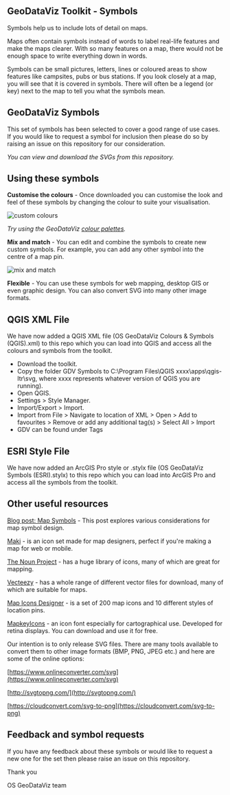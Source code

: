 ## GeoDataViz Toolkit - Symbols ##


Symbols help us to include lots of detail on maps.

Maps often contain symbols instead of words to label real-life features and make the maps clearer. With so many features on a map, there would not be enough space to write everything down in words.

Symbols can be small pictures, letters, lines or coloured areas to show features like campsites, pubs or bus stations. If you look closely at a map, you will see that it is covered in symbols. There will often be a legend (or key) next to the map to tell you what the symbols mean.

## GeoDataViz Symbols

This set of symbols has been selected to cover a good range of use cases. If you would like to request a symbol for inclusion then please do so by raising an issue on this repository for our consideration.

_You can view and download the SVGs from this repository._

## Using these symbols

**Customise the colours** - Once downloaded you can customise the look and feel of these symbols by changing the colour to suite your visualisation.

![custom colours](https://github.com/OrdnanceSurvey/GeoDataViz-Toolkit/blob/master/img/image_symbol3-01.png)

_Try using the GeoDataViz [colour palettes](https://github.com/OrdnanceSurvey/GeoDataViz-Toolkit/tree/master/Colours)._

**Mix and match** - You can edit and combine the symbols to create new custom symbols. For example, you can add any other symbol into the centre of a map pin.

![mix and match](https://github.com/OrdnanceSurvey/GeoDataViz-Toolkit/blob/master/img/image_symbol2-01.png)

**Flexible** - You can use these symbols for web mapping, desktop GIS or even graphic design. You can also convert SVG into many other image formats.

## QGIS XML File

We have now added a QGIS XML file (OS GeoDataViz Colours & Symbols (QGIS).xml) to this repo which you can load into QGIS and access all the colours and symbols from the toolkit.

- Download the toolkit.
- Copy the folder GDV Symbols to C:\Program Files\QGIS xxxx\apps\qgis-ltr\svg, where xxxx represents whatever version of QGIS you are running).
- Open QGIS.
- Settings > Style Manager.
- Import/Export > Import.
- Import from File > Navigate to location of XML > Open > Add to favourites > Remove or add any additional tag(s) > Select All > Import
- GDV can be found under Tags

## ESRI Style File

We have now added an ArcGIS Pro style or .stylx file (OS GeoDataViz Symbols (ESRI).stylx) to this repo which you can load into ArcGIS Pro and access all the symbols from the toolkit.

## Other useful resources

[Blog post: Map Symbols](https://www.ordnancesurvey.co.uk/blog/2018/01/geodataviz-map-symbols/) - This post explores various considerations for map symbol design.

[Maki](https://www.mapbox.com/maki-icons/) - is an icon set made for map designers, perfect if you&#39;re making a map for web or mobile.

[The Noun Project](https://thenounproject.com/) - has a huge library of icons, many of which are great for mapping.

[Vecteezy](https://www.vecteezy.com/free-vector/map-symbols) - has a whole range of different vector files for download, many of which are suitable for maps.

[Map Icons Designer](http://www.webiconset.com/map-icons/) - is a set of 200 map icons and 10 different styles of location pins.

[MapkeyIcons](http://mapkeyicons.com/) - an icon font especially for cartographical use. Developed for retina displays. You can download and use it for free.

Our intention is to only release SVG files. There are many tools available to convert them to other image formats (BMP, PNG, JPEG etc.) and here are some of the online options:

[https://www.onlineconverter.com/svg](https://www.onlineconverter.com/svg)

[http://svgtopng.com/](http://svgtopng.com/)

[https://cloudconvert.com/svg-to-png](https://cloudconvert.com/svg-to-png)



## Feedback and symbol requests

If you have any feedback about these symbols or would like to request a new one for the set then please raise an issue on this repository.

Thank you

OS GeoDataViz team
